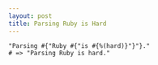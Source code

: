 ```yaml
---
layout: post
title: Parsing Ruby is Hard
---
```


    "Parsing #{"Ruby #{"is #{%(hard)}"}"}."
    # => "Parsing Ruby is hard."
